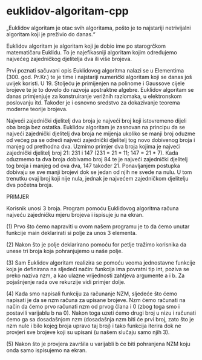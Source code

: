 # euklidov-algoritam-cpp

„Euklidov algoritam je otac svih algoritama, pošto je to najstariji netrivijalni algoritam koji je preživio do danas.“


Euklidov algoritam je algoritam koji je dobio ime po starogrčkom matematičaru Euklidu. To je najefikasniji algoritam kojim određujemo najvećeg zajedničkog djelitelja dva ili više brojeva.


Prvi poznati sačuvani opis Euklidovog algoritma nalazi se u Elementima (300. god. Pr.Kr.) te je time i najstariji numerički algoritam koji se danas još uvijek koristi. U 19. Stoljeću je primijenjen na polinome i Gaussove cijele brojeve te je to dovelo do razvoja apstraktne algebre.  Euklidov algoritam se danas primjenjuje za konstruiranje verižnih razlomaka, u elektronskom poslovanju itd. Također je i osnovno sredstvo za dokazivanje teorema moderne teorije brojeva.




Najveći zajednički djelitelj dva broja je najveći broj koji istovremeno dijeli oba broja bez ostatka. Euklidov algoritam je zasnovan na principu da se najveći zajednički djelitelj dva broja ne mijenja ukoliko se manji broj oduzme od većeg pa se odredi najveći zajednički djelitelj tog novo dobivenog broja i manjeg od prethodna dva.
Uzmimo primjer dva broja kojima je najveći zajednički djelitelj broj 21:  231 i 147 (231 = 21 * 11; 147 = 21 * 7). Kada oduzmemo ta dva broja dobivamo broj 84 te je najveći zajednički djelitelj tog broja i manjeg od ova dva, 147 također 21. Ponavljanjem postupka dobivaju se sve manji brojevi dok se  jedan od njih ne svede na nulu.  U tom trenutku ovaj broj koji nije nula, jednak je najvećem zajedničkom djelitelju dva početna broja.

PRIMJER

Korisnik unosi 3 broja. Program pomoću Euklidovog algoritma računa najveću zajedničku
mjeru brojeva i ispisuje ju na ekran.


(1) Prvo što ćemo napraviti u ovom našem programu je to da ćemo unutar funkcije main deklarirati si polje za unos 3 elementa.


(2) Nakon što je polje deklarirano pomoću for petlje tražimo korisnika da unese tri broja koja pohranjujemo u naše polje.


(3) Sam Euklidov algoritam realizira se pomoću veoma jednostavne funkcije koja je definirana na sljedeći način: funkcija ima povratni tip int, poziva se preko naziva nzm, a kao ulazne vrijednosti zahtjeva argumente a i b. Za pojašnjenje rada ove rekurzije vidi primjer dolje.


(4) Kada smo napisali funkciju za računanje NZM, sljedeće što ćemo napisati je da se nzm računa za upisane brojeve. Nzm ćemo računati na način da ćemo prvo računati nzm od prvog člana i 0 (zbog toga smo i postavili varijablu b na 0). Nakon toga uzeti ćemo
drugi broj u nizu i računati ćemo ga sa dosadašnjom nzm (dosadašnja nzm biti će prvi broj, zato što je nzm nule i bilo kojeg broja upravo taj broj) i tako funkcija iterira dok ne provjeri sve brojeve koji su upisani (u našem slučaju samo njih 3).


(5) Nakon što je provjera završila u varijabli b će biti pohranjena NZM koju onda samo
ispisujemo na ekran.



